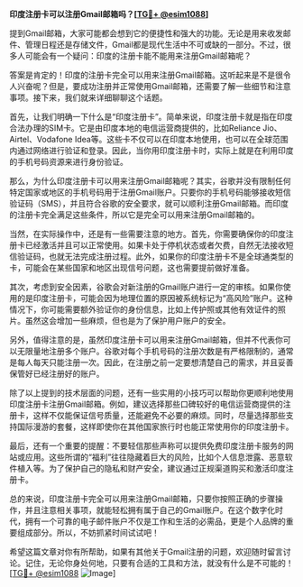 **印度注册卡可以注册Gmail邮箱吗？[[TG💪+ @esim1088](https://t.me/s/esim1088)]**

提到Gmail邮箱，大家可能都会想到它的便捷性和强大的功能。无论是用来收发邮件、管理日程还是存储文件，Gmail都是现代生活中不可或缺的一部分。不过，很多人可能会有一个疑问：印度的注册卡能不能用来注册Gmail邮箱呢？

答案是肯定的！印度的注册卡完全可以用来注册Gmail邮箱。这听起来是不是很令人兴奋呢？但是，要成功注册并正常使用Gmail邮箱，还需要了解一些细节和注意事项。接下来，我们就来详细聊聊这个话题。

首先，让我们明确一下什么是“印度注册卡”。简单来说，印度注册卡就是指在印度合法办理的SIM卡。它是由印度本地的电信运营商提供的，比如Reliance Jio、Airtel、Vodafone Idea等。这些卡不仅可以在印度本地使用，也可以在全球范围内通过网络进行验证和登录。因此，当你用印度注册卡时，实际上就是在利用印度的手机号码资源来进行身份验证。

那么，为什么印度注册卡可以用来注册Gmail邮箱呢？其实，谷歌并没有限制任何特定国家或地区的手机号码用于注册Gmail账户。只要你的手机号码能够接收短信验证码（SMS），并且符合谷歌的安全要求，就可以顺利注册Gmail邮箱。而印度的注册卡完全满足这些条件，所以它是完全可以用来注册Gmail邮箱的。

当然，在实际操作中，还是有一些需要注意的地方。首先，你需要确保你的印度注册卡已经激活并且可以正常使用。如果卡处于停机状态或者欠费，自然无法接收短信验证码，也就无法完成注册过程。此外，如果你的印度注册卡不是全球通类型的卡，可能会在某些国家和地区出现信号问题，这也需要提前做好准备。

其次，考虑到安全因素，谷歌会对新注册的Gmail账户进行一定的审核。如果你使用的是印度注册卡，可能会因为地理位置的原因被系统标记为“高风险”账户。这种情况下，你可能需要额外验证你的身份信息，比如上传护照或其他有效证件的照片。虽然这会增加一些麻烦，但也是为了保护用户账户的安全。

另外，值得注意的是，虽然印度注册卡可以用来注册Gmail邮箱，但并不代表你可以无限量地注册多个账户。谷歌对每个手机号码的注册次数是有严格限制的，通常是每人每天只能注册一次。因此，在注册之前一定要想清楚自己的需求，并且妥善保管好已经注册好的账户。

除了以上提到的技术层面的问题，还有一些实用的小技巧可以帮助你更顺利地使用印度注册卡注册Gmail邮箱。例如，建议选择那些口碑较好的电信运营商提供的注册卡，这样不仅能保证信号质量，还能避免不必要的麻烦。同时，尽量选择那些支持国际漫游的套餐，这样即使你在其他国家旅行时也能正常使用你的印度注册卡。

最后，还有一个重要的提醒：不要轻信那些声称可以提供免费印度注册卡服务的网站或应用。这些所谓的“福利”往往隐藏着巨大的风险，比如个人信息泄露、恶意软件植入等。为了保护自己的隐私和财产安全，建议通过正规渠道购买和激活印度注册卡。

总的来说，印度注册卡完全可以用来注册Gmail邮箱，只要你按照正确的步骤操作，并且注意相关事项，就能轻松拥有属于自己的Gmail账户。在这个数字化时代，拥有一个可靠的电子邮件账户不仅是工作和生活的必需品，更是个人品牌的重要组成部分。所以，不妨抓紧时间试试吧！

希望这篇文章对你有所帮助，如果有其他关于Gmail注册的问题，欢迎随时留言讨论。记住，无论你身处何地，只要有合适的工具和方法，就没有什么是不可能的！[[TG💪+ @esim1088](https://t.me/s/esim1088) ![Image](https://i.postimg.cc/4NQfJmqS/Snipaste-2025-05-13-00-14-12.png)]